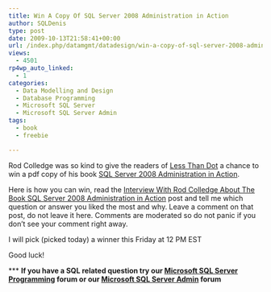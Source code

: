 ```yaml
---
title: Win A Copy Of SQL Server 2008 Administration in Action
author: SQLDenis
type: post
date: 2009-10-13T21:58:41+00:00
url: /index.php/datamgmt/datadesign/win-a-copy-of-sql-server-2008-administra/
views:
  - 4501
rp4wp_auto_linked:
  - 1
categories:
  - Data Modelling and Design
  - Database Programming
  - Microsoft SQL Server
  - Microsoft SQL Server Admin
tags:
  - book
  - freebie

---
```

Rod Colledge was so kind to give the readers of [Less Than Dot][1] a chance to win a pdf copy of his book [SQL Server 2008 Administration in Action][2]. 

Here is how you can win, read the [Interview With Rod Colledge About The Book SQL Server 2008 Administration in Action][3] post and tell me which question or answer you liked the most and why. Leave a comment on that post, do not leave it here. Comments are moderated so do not panic if you don&#8217;t see your comment right away.

I will pick (picked today) a winner this Friday at 12 PM EST

Good luck!



\*** **If you have a SQL related question try our [Microsoft SQL Server Programming][4] forum or our [Microsoft SQL Server Admin][5] forum**<ins></ins>

 [1]: http://ltd.local/
 [2]: http://www.amazon.com/gp/product/193398872X?ie=UTF8&tag=sql08-20&linkCode=as2&camp=1789&creative=390957&creativeASIN=193398872X
 [3]: /index.php/DataMgmt/DBAdmin/MSSQLServerAdmin/interview-with-rod-colledge-about-the-bo
 [4]: http://forum.lessthandot.com/viewforum.php?f=17
 [5]: http://forum.lessthandot.com/viewforum.php?f=22